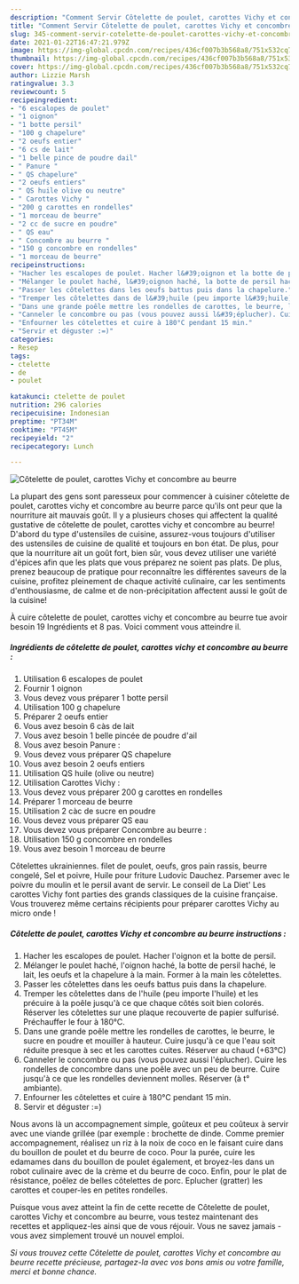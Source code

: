 ```yaml
---
description: "Comment Servir Côtelette de poulet, carottes Vichy et concombre au beurre"
title: "Comment Servir Côtelette de poulet, carottes Vichy et concombre au beurre"
slug: 345-comment-servir-cotelette-de-poulet-carottes-vichy-et-concombre-au-beurre
date: 2021-01-22T16:47:21.979Z
image: https://img-global.cpcdn.com/recipes/436cf007b3b568a8/751x532cq70/cotelette-de-poulet-carottes-vichy-et-concombre-au-beurre-photo-principale-de-la-recette.jpg
thumbnail: https://img-global.cpcdn.com/recipes/436cf007b3b568a8/751x532cq70/cotelette-de-poulet-carottes-vichy-et-concombre-au-beurre-photo-principale-de-la-recette.jpg
cover: https://img-global.cpcdn.com/recipes/436cf007b3b568a8/751x532cq70/cotelette-de-poulet-carottes-vichy-et-concombre-au-beurre-photo-principale-de-la-recette.jpg
author: Lizzie Marsh
ratingvalue: 3.3
reviewcount: 5
recipeingredient:
- "6 escalopes de poulet"
- "1 oignon"
- "1 botte persil"
- "100 g chapelure"
- "2 oeufs entier"
- "6 cs de lait"
- "1 belle pince de poudre dail"
- " Panure "
- " QS chapelure"
- "2 oeufs entiers"
- " QS huile olive ou neutre"
- " Carottes Vichy "
- "200 g carottes en rondelles"
- "1 morceau de beurre"
- "2 cc de sucre en poudre"
- " QS eau"
- " Concombre au beurre "
- "150 g concombre en rondelles"
- "1 morceau de beurre"
recipeinstructions:
- "Hacher les escalopes de poulet. Hacher l&#39;oignon et la botte de persil."
- "Mélanger le poulet haché, l&#39;oignon haché, la botte de persil haché, le lait, les oeufs et la chapelure à la main. Former à la main les côtelettes."
- "Passer les côtelettes dans les oeufs battus puis dans la chapelure."
- "Tremper les côtelettes dans de l&#39;huile (peu importe l&#39;huile) et les précuire à la poêle jusqu&#39;à ce que chaque côtés soit bien colorés. Réserver les côtelettes sur une plaque recouverte de papier sulfurisé. Préchauffer le four à 180°C."
- "Dans une grande poêle mettre les rondelles de carottes, le beurre, le sucre en poudre et mouiller à hauteur. Cuire jusqu&#39;à ce que l&#39;eau soit réduite presque à sec et les carottes cuites. Réserver au chaud (+63°C)"
- "Canneler le concombre ou pas (vous pouvez aussi l&#39;éplucher). Cuire les rondelles de concombre dans une poêle avec un peu de beurre. Cuire jusqu&#39;à ce que les rondelles deviennent molles. Réserver (à t° ambiante)."
- "Enfourner les côtelettes et cuire à 180°C pendant 15 min."
- "Servir et déguster :=)"
categories:
- Resep
tags:
- ctelette
- de
- poulet

katakunci: ctelette de poulet 
nutrition: 296 calories
recipecuisine: Indonesian
preptime: "PT34M"
cooktime: "PT45M"
recipeyield: "2"
recipecategory: Lunch

---
```



![Côtelette de poulet, carottes Vichy et concombre au beurre](https://img-global.cpcdn.com/recipes/436cf007b3b568a8/751x532cq70/cotelette-de-poulet-carottes-vichy-et-concombre-au-beurre-photo-principale-de-la-recette.jpg)

La plupart des gens sont paresseux pour commencer à cuisiner côtelette de poulet, carottes vichy et concombre au beurre parce qu'ils ont peur que la nourriture ait mauvais goût. Il y a plusieurs choses qui affectent la qualité gustative de côtelette de poulet, carottes vichy et concombre au beurre! D'abord du type d'ustensiles de cuisine, assurez-vous toujours d'utiliser des ustensiles de cuisine de qualité et toujours en bon état. De plus, pour que la nourriture ait un goût fort, bien sûr, vous devez utiliser une variété d'épices afin que les plats que vous préparez ne soient pas plats. De plus, prenez beaucoup de pratique pour reconnaître les différentes saveurs de la cuisine, profitez pleinement de chaque activité culinaire, car les sentiments d'enthousiasme, de calme et de non-précipitation affectent aussi le goût de la cuisine!

<!--inarticleads1-->

À cuire côtelette de poulet, carottes vichy et concombre au beurre tue avoir besoin 19 Ingrédients et 8 pas. Voici comment vous atteindre il.

##### Ingrédients de côtelette de poulet, carottes vichy et concombre au beurre :

1. Utilisation 6 escalopes de poulet
1. Fournir 1 oignon
1. Vous devez vous préparer 1 botte persil
1. Utilisation 100 g chapelure
1. Préparer 2 oeufs entier
1. Vous avez besoin 6 càs de lait
1. Vous avez besoin 1 belle pincée de poudre d&#39;ail
1. Vous avez besoin  Panure :
1. Vous devez vous préparer  QS chapelure
1. Vous avez besoin 2 oeufs entiers
1. Utilisation  QS huile (olive ou neutre)
1. Utilisation  Carottes Vichy :
1. Vous devez vous préparer 200 g carottes en rondelles
1. Préparer 1 morceau de beurre
1. Utilisation 2 càc de sucre en poudre
1. Vous devez vous préparer  QS eau
1. Vous devez vous préparer  Concombre au beurre :
1. Utilisation 150 g concombre en rondelles
1. Vous avez besoin 1 morceau de beurre


Côtelettes ukrainiennes. filet de poulet, oeufs, gros pain rassis, beurre congelé, Sel et poivre, Huile pour friture Ludovic Dauchez. Parsemer avec le poivre du moulin et le persil avant de servir. Le conseil de La Diet&#39; Les carottes Vichy font parties des grands classiques de la cuisine française. Vous trouverez même certains récipients pour préparer carottes Vichy au micro onde ! 

<!--inarticleads2-->

##### Côtelette de poulet, carottes Vichy et concombre au beurre instructions :

1. Hacher les escalopes de poulet. Hacher l&#39;oignon et la botte de persil.
1. Mélanger le poulet haché, l&#39;oignon haché, la botte de persil haché, le lait, les oeufs et la chapelure à la main. Former à la main les côtelettes.
1. Passer les côtelettes dans les oeufs battus puis dans la chapelure.
1. Tremper les côtelettes dans de l&#39;huile (peu importe l&#39;huile) et les précuire à la poêle jusqu&#39;à ce que chaque côtés soit bien colorés. Réserver les côtelettes sur une plaque recouverte de papier sulfurisé. Préchauffer le four à 180°C.
1. Dans une grande poêle mettre les rondelles de carottes, le beurre, le sucre en poudre et mouiller à hauteur. Cuire jusqu&#39;à ce que l&#39;eau soit réduite presque à sec et les carottes cuites. Réserver au chaud (+63°C)
1. Canneler le concombre ou pas (vous pouvez aussi l&#39;éplucher). Cuire les rondelles de concombre dans une poêle avec un peu de beurre. Cuire jusqu&#39;à ce que les rondelles deviennent molles. Réserver (à t° ambiante).
1. Enfourner les côtelettes et cuire à 180°C pendant 15 min.
1. Servir et déguster :=)


Nous avons là un accompagnement simple, goûteux et peu coûteux à servir avec une viande grillée (par exemple : brochette de dinde. Comme premier accompagnement, réalisez un riz à la noix de coco en le faisant cuire dans du bouillon de poulet et du beurre de coco. Pour la purée, cuire les edamames dans du bouillon de poulet également, et broyez-les dans un robot culinaire avec de la crème et du beurre de coco. Enfin, pour le plat de résistance, poêlez de belles côtelettes de porc. Eplucher (gratter) les carottes et couper-les en petites rondelles. 

<!--inarticleads1-->

<p>
Puisque vous avez atteint la fin de cette recette de Côtelette de poulet, carottes Vichy et concombre au beurre, vous testez maintenant des recettes et appliquez-les ainsi que de vous réjouir. Vous ne savez jamais - vous avez simplement trouvé un nouvel emploi.
</p>

<p>
<i>Si vous trouvez cette Côtelette de poulet, carottes Vichy et concombre au beurre recette précieuse, partagez-la avec vos bons amis ou votre famille, merci et bonne chance.</i>
</p>

